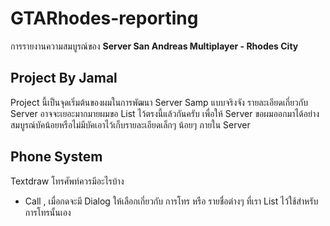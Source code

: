 # GTARhodes-reporting
การรายงานความสมบูรณ์ของ **Server San Andreas Multiplayer - Rhodes City**

## Project By Jamal 
Project นี้เป็นจุดเริ่มต้นของผมในการพัฒนา Server Samp แบบจริงจัง รายละเอียดเกี่ยวกับ Server อาจจะเยอะมากมายผมขอ List ไว้ตรงนี้แล้วกันครับ
เพื่อให้ Server ขอผมออกมาได้อย่างสมบูรณ์บัคน้อยหรือไม่มีบัคเอาไว้เก็บรายละเอียดเล็กๆ น้อยๆ ภายใน Server

## Phone System
Textdraw โทรศัพท์ควรมีอะไรบ้าง
- Call , เมื่อกดจะมี Dialog ให้เลือกเกี่ยวกับ การโทร หรือ รายชื่อต่างๆ ที่เรา List ไว้ใช้สําหรับการโทรนั้นเอง
